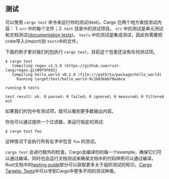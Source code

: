 ## 测试

可以使用 `cargo test` 命令来运行你的测试(test)。Cargo 在两个地方查找测试内容： 1. `src` 中的每个文件；2.  `test` 目录中的测试项目。 `src` 中的测试是单元测试和文档测试([documentation tests])。 `tests` 中的测试是集成测试，因此你需要把crate导入(import)到 `tests`中的文件。

下面的例子里对我们的[包][def-package]执行 `cargo test`，目前这个包里还没有任何测试项。

```console
$ cargo test
   Compiling regex v1.5.0 (https://github.com/rust-lang/regex.git#9f9f693)
   Compiling hello_world v0.1.0 (file:///path/to/package/hello_world)
     Running target/test/hello_world-9c2b65bbb79eabce

running 0 tests

test result: ok. 0 passed; 0 failed; 0 ignored; 0 measured; 0 filtered out
```

如果我们的包中有测试项，就可以看到更多数输出内容。

你也可以通过提供一个过滤器，来运行指定的测试:

```console
$ cargo test foo
```

这种情况下会执行所有名字中包含 `foo` 的测试。

`cargo test` 会进行额外的检查。Cargo会编译你的每一个example，确保它们可以通过编译。同时也会运行文档测试来确保文档中的代码样例可以通过编译。Rust文档中的[testing guide][testing]部分可以获取更多关于组织测试的知识。[Cargo Targets: Tests]中可以学到Cargo中更多不同的测试种类。

[documentation tests]: ../../rustdoc/write-documentation/documentation-tests.html
[def-package]:  ../appendix/glossary.md#package  '"package" (glossary entry)'
[testing]: ../../book/ch11-00-testing.html
[Cargo Targets: Tests]: ../reference/cargo-targets.html#tests
